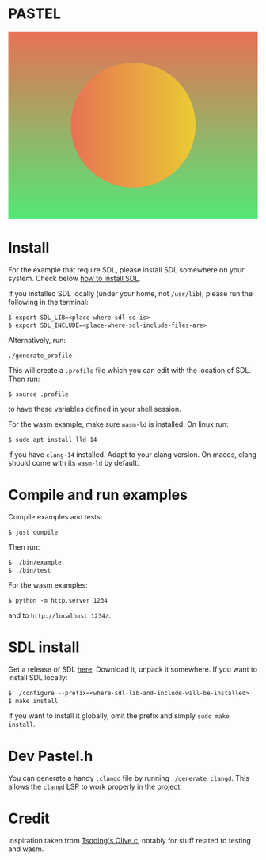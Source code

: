 # PASTEL
<p align="center">
<a href="https://github.com/lmontaut/pastel.c/"><img src="./assets/pastel.png"></a>
</p>

# Install
For the example that require SDL, please install SDL somewhere on your system.
Check below [how to install SDL](#SDL-install).

If you installed SDL locally (under your home, not `/usr/lib`),
please run the following in the terminal:

```console
$ export SDL_LIB=<place-where-sdl-so-is>
$ export SDL_INCLUDE=<place-where-sdl-include-files-are>
```

Alternatively, run:

```console
./generate_profile
```

This will create a `.profile` file which you can edit with the location of SDL.
Then run:

```console
$ source .profile
```

to have these variables defined in your shell session.

For the wasm example, make sure `wasm-ld` is installed.
On linux run:

```console
$ sudo apt install lld-14
```

if you have `clang-14` installed.
Adapt to your clang version.
On macos, clang should come with its `wasm-ld` by default.

# Compile and run examples
Compile examples and tests:

```console
$ just compile
```

Then run:
```console
$ ./bin/example
$ ./bin/test
```

For the wasm examples:
```console
$ python -m http.server 1234
```
and to `http://localhost:1234/`.

# SDL install
Get a release of SDL [here](https://www.libsdl.org/).
Download it, unpack it somewhere.
If you want to install SDL locally:

```console
$ ./configure --prefix=<where-sdl-lib-and-include-will-be-installed>
$ make install
```

If you want to install it globally, omit the prefix and simply `sudo make install`.

# Dev Pastel.h
You can generate a handy `.clangd` file by running `./generate_clangd`.
This allows the `clangd` LSP to work properly in the project.

# Credit
Inspiration taken from [Tsoding's Olive.c](https://github.com/tsoding/olive.c), notably for stuff related to testing and wasm.
